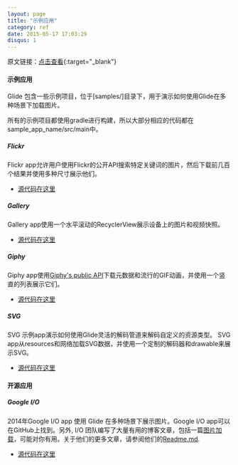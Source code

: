 ```yaml
---
layout: page
title: "示例应用"
category: ref
date: 2015-05-17 17:03:29
disqus: 1
---
```


原文链接：[点击查看](http://bumptech.github.io/glide/ref/samples.html){:target="_blank"}

#### 示例应用
Glide 包含一些示例项目，位于[samples/]目录下，用于演示如何使用Glide在多种场景下加载图片。

所有的示例项目都使用gradle进行构建，所以大部分相应的代码都在 sample\_app\_name/src/main中。

##### Flickr
Flickr app允许用户使用Flickr的公开API搜索特定关键词的图片，然后下载前几百个结果并使用多种尺寸展示他们。

* [源代码在这里][2]

##### Gallery

Gallery app使用一个水平滚动的RecyclerView展示设备上的图片和视频快照。

* [源代码在这里][3]

##### Giphy
Giphy app使用[Giphy's public API][4]下载元数据和流行的GIF动画，并使用一个竖直的列表展示它们。

* [源代码在这里][5]

##### SVG
SVG 示例app演示如何使用Glide灵活的解码管道来解码自定义的资源类型。 SVG app从resources和网络加载SVG数据，并使用一个定制的解码器和drawable来展示SVG。

* [源代码在这里][6]

#### 开源应用

##### Google I/O
2014年Google I/O app 使用 Glide 在多种场景下展示图片。Google I/O app可以在GitHub上找到。另外, I/O 团队编写了大量有用的博客文章，包括一篇[图片加载][7]，可能对你有用。关于他们的更多文章，请参阅他们的[Readme.md][8].

* [源代码在这里][9]

[1]: https://github.com/bumptech/glide/tree/master/samples
[2]: https://github.com/bumptech/glide/tree/master/samples/flickr
[3]: https://github.com/bumptech/glide/tree/master/samples/gallery
[4]: https://api.giphy.com/
[5]: https://github.com/bumptech/glide/tree/master/samples/giphy
[6]: https://github.com/bumptech/glide/tree/master/samples/svg
[7]: https://github.com/google/iosched/blob/master/doc/IMAGES.md
[8]: https://github.com/google/iosched/blob/master/README.md#how-to-work-with-the-source
[9]: https://github.com/google/iosched



